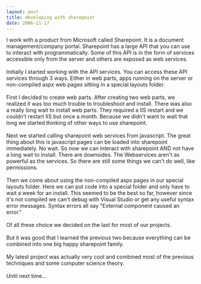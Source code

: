 ```yaml
---
layout: post
title: developing with sharepoint
date: 2006-11-17
---
```


I work with a product from Microsoft called <span onclick="BLOG_clickHandler(this)" class="blsp-spelling-error" id="SPELLING_ERROR_0">Sharepoint</span>.  It is a document management/company portal.  <span onclick="BLOG_clickHandler(this)" class="blsp-spelling-error" id="SPELLING_ERROR_1">Sharepoint</span> has a large API that you can use to interact with <span onclick="BLOG_clickHandler(this)" class="blsp-spelling-corrected" id="SPELLING_ERROR_2">programmatically</span>.  Some of this API is in the form of services <span onclick="BLOG_clickHandler(this)" class="blsp-spelling-corrected" id="SPELLING_ERROR_3">accessible</span> only from the server and others are exposed as web services.<br /><br />Initially I started working with the API services.  You can access these API services through 3 ways.  Either in web parts, apps running on the server or non-compiled <span onclick="BLOG_clickHandler(this)" class="blsp-spelling-error" id="SPELLING_ERROR_4">aspx</span> web pages sitting in a special layouts folder.<br /><br />First I decided to create web parts.  After creating two web parts, we realized it was too much trouble to troubleshoot and install.  There was also a really long wait to install web parts.  They required a <span onclick="BLOG_clickHandler(this)" class="blsp-spelling-error" id="SPELLING_ERROR_5">IIS</span> restart and we couldn't restart <span onclick="BLOG_clickHandler(this)" class="blsp-spelling-error" id="SPELLING_ERROR_6">IIS</span> but once a month.  Because we didn't want to wait that long we started thinking of other ways to use <span onclick="BLOG_clickHandler(this)" class="blsp-spelling-error" id="SPELLING_ERROR_7">sharepoint</span>.<br /><br />Next we started calling <span onclick="BLOG_clickHandler(this)" class="blsp-spelling-error" id="SPELLING_ERROR_8">sharepoint</span> web services from javascript.  The great thing about this is javascript pages can be loaded into <span onclick="BLOG_clickHandler(this)" class="blsp-spelling-error" id="SPELLING_ERROR_9">sharepoint</span> immediately.  No wait.  So now we can interact with <span onclick="BLOG_clickHandler(this)" class="blsp-spelling-error" id="SPELLING_ERROR_10">sharepoint</span> AND not have a long wait to install.  There are downsides.  The <span onclick="BLOG_clickHandler(this)" class="blsp-spelling-error" id="SPELLING_ERROR_11">Webservices</span> aren't as powerful as the services.  So there are still some things we can't do well, like permissions.<br /><br />Then we come about using the non-compiled <span onclick="BLOG_clickHandler(this)" class="blsp-spelling-error" id="SPELLING_ERROR_12">aspx</span> pages in our special layouts folder. Here we can put code into a special folder and only have to wait a week for an install.  This seemed to be the best so far, however since it's not compiled we can't debug with Visual Studio or get any <span onclick="BLOG_clickHandler(this)" class="blsp-spelling-corrected" id="SPELLING_ERROR_13">useful</span> syntax error messages.  Syntax errors all say "External component caused an error."<br /><br />Of all these choice we decided on the last for most of our projects.<br /><br />But it was good that I learned the previous two because everything can be combined into one big happy <span onclick="BLOG_clickHandler(this)" class="blsp-spelling-error" id="SPELLING_ERROR_14">sharepoint</span> family.<br /><br />My latest project was actually very cool and combined most of the previous techniques and some computer science theory.<br /><br />Until next time...
